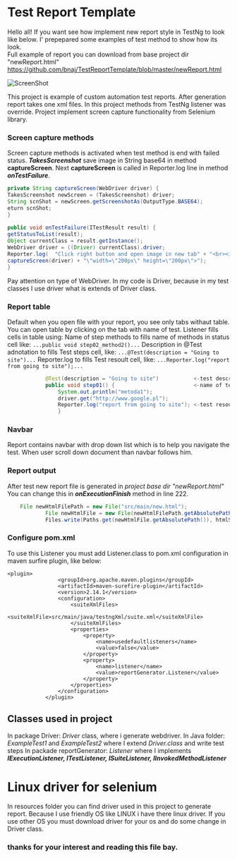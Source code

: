# Test Report Template
Hello all!
If you want see how implement new report style in TestNg to look like below.
I'  prepepared some examples of test method to show how its look.<br/>
Full example of report you can download from base project dir "newReport.html" 
https://github.com/bnaj/TestReportTemplate/blob/master/newReport.html

![ScreenShot](https://repository-images.githubusercontent.com/188700511/e3091000-7fde-11e9-81d9-998116a4f183)


This project is example of custom automation test reports. After generation report takes one xml files.
In this project methods from TestNg listener was override.
Project implement screen capture functionality from Selenium library. 

### Screen capture methods
Screen capture methods is activated when test method is 
end with failed status. **_TakesScreenshot_** save image in 
String base64 in method **captureScreen**. 
Next **captureScreen** is called in Reporter.log line in method **_onTestFailure_**.

```java  
private String captureScreen(WebDriver driver) {
TakesScreenshot newScreen = (TakesScreenshot) driver;
String scnShot = newScreen.getScreenshotAs(OutputType.BASE64);
eturn scnShot;
}
            
public void onTestFailure(ITestResult result) {
getStatusToList(result);
Object currentClass = result.getInstance();
WebDriver driver = ((Driver) currentClass).driver;
Reporter.log(  "Click right button and open image in new tab" + "<br><img src=\"data:image/png;base64," +
captureScreen(driver) + "\"width=\"200px\" height=\"200px\">");
}
```
Pay attention on type of WebDriver. In my code is Driver, because in my test classes I use driver what is extends of Driver class.             
### Report table
Default when you open file with your report, you see only tabs withaut table. You can open table by clicking on the tab with name of test.
Listener fills cells in table using:
Name of step methods to fills name of methods in status cell like:
```...public void step02_method2()...```
Description in @Test adnotation to fills Test steps cell, like:
```...@Test(description = "Going to site")...```
Reporter.log  to fills Test resoult cell, like:
```...Reporter.log("report from going to site");...```
```java 
            @Test(description = "Going to site")           <-test description Test steps cell 
            public void step01() {                         <-name of test step in status cell 
                System.out.println("metoda1");
                driver.get("http://www.google.pl");
                Reporter.log("report from going to site"); <-test resoult cell
                }
```
### Navbar
Report contains navbar with drop down list which is to help you navigate the test. When user scroll down document than navbar follows him.
### Report output
After test new report file is generated in _project base dir "newReport.html"_ 
You can change this in **_onExecutionFinish_** method in line 222.
```java 
    File newHtmlFilePath = new File("src/main/new.html");
            File newHtmlFile = new File(newHtmlFilePath.getAbsolutePath());
            Files.write(Paths.get(newHtmlFile.getAbsolutePath()), htmlString.getBytes());
```
### Configure pom.xml
To use this Listener you must add Listener.class to pom.xml configuration in maven surfire plugin, like below:
```
<plugin>
                <groupId>org.apache.maven.plugins</groupId>
                <artifactId>maven-surefire-plugin</artifactId>
                <version>2.14.1</version>
                <configuration>
                    <suiteXmlFiles>
                        <suiteXmlFile>src/main/java/testngXml/suite.xml</suiteXmlFile>
                    </suiteXmlFiles>
                    <properties>
                        <property>
                            <name>usedefaultlisteners</name>
                            <value>false</value>
                        </property>
                        <property>
                            <name>listener</name>
                            <value>reportGenerator.Listener</value>
                        </property>
                    </properties>
                </configuration>
            </plugin>
 ```
## Classes used in project
In package Driver: _Driver_ class, where i generate webdriver.
In Java folder:
_ExampleTest1_ and _ExampleTest2_ where I extend _Driver.class_ and write test steps
In packade reportGenerator: _Listener_ where I implements **_IExecutionListener, ITestListener, ISuiteListener, IInvokedMethodListener_**
# Linux driver for selenium
In resources folder you can find driver used in this project to generate report.
Because I use friendly OS like LINUX i have there linux driver. If you use other OS you must download driver for your os and do some change in Driver class.

### thanks for your interest and reading this file bay.
